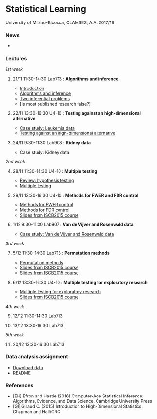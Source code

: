 # Statistical Learning 

University of Milano-Bicocca, CLAMSES, A.A. 2017/18

### News

* 

### Lectures

*1st week*

1. 21/11 11:30-14:30 Lab713 : **Algorithms and inference**

    + [Introduction](https://github.com/aldosolari/SL/blob/master/lectures/0_intro.pdf)
    + [Algorithms and inference](https://github.com/aldosolari/SL/blob/master/lectures/1_ai.pdf)
    + [Two inferential problems](https://github.com/aldosolari/SL/blob/master/lectures/2_twoip.pdf)
    + [Is most published research false?]

2. 22/11 13:30-16:30 U4-10 : **Testing against an high-dimensional alternative**

    + [Case study: Leukemia data](https://github.com/aldosolari/SL/blob/master/lectures/3_leukemia.pdf)
    + [Testing against an high-dimensional alternative](https://github.com/aldosolari/SL/blob/master/lectures/4_tahda.pdf)

3. 24/11 9:30-11:30 Lab908 : **Kidney data**

    + [Case study: Kidney data](https://github.com/aldosolari/SL/blob/master/lectures/5_kidney.pdf)
    
*2nd week*

4. 28/11 11:30-14:30 U4-10 : **Multiple testing**

    + [Review: hypothesis testing](http://www.econ.uzh.ch/dam/jcr:ffffffff-935a-b0d6-0000-00002a046dec/are_2010.pdf)
    + [Multiple testing](https://github.com/aldosolari/SL/blob/master/lectures/6_mt.pdf)

5. 29/11 13:30-16:30 U4-10 : **Methods for FWER and FDR control**

    + [Methods for FWER control](https://github.com/aldosolari/SL/blob/master/lectures/7_FWER.pdf)
    + [Methods for FDR control](https://github.com/aldosolari/SL/blob/master/lectures/8_FDR.pdf)
    + [Slides from ISCB2015 course](https://github.com/aldosolari/SL/blob/master/extra/partI.pdf)

6. 1/12 9:30-11:30 Lab907 : **Van de Vijver and Rosenwald data**

    + [Case study: Van de Vijver and Rosenwald data](https://github.com/aldosolari/SL/blob/master/lectures/9_VandeVijver.pdf)

*3rd week*

7. 5/12 11:30-14:30 Lab713 : **Permutation methods**

    + [Permutation methods]()
    + [Slides from ISCB2015 course](https://github.com/aldosolari/SL/blob/master/extra/partII.pdf)
    + [Slides from ISCB2015 course](https://github.com/aldosolari/SL/blob/master/extra/partII.pdf)


8. 6/12 13:30-16:30 U4-10 : **Multiple testing for exploratory research**

    + [Multiple testing for exploratory research](https://projecteuclid.org/download/pdfview_1/euclid.ss/1330437937)
    + [Slides from ISCB2015 course](https://github.com/aldosolari/SL/blob/master/extra/partIII.pdf)

*4th week*

9. 12/12 11:30-14:30 Lab713

10. 13/12 13:30-16:30 Lab713

*5th week*

11. 20/12 13:30-16:30 Lab713

### Data analysis assignment

  + [Download data](https://osf.io/47tnc/)
  + [README](https://github.com/aldosolari/SL/tree/master/DAA)


### References

  + [EH] Efron and Hastie (2016) Computer-Age Statistical Inference: Algorithms, Evidence, and Data Science, Cambridge University Press
  + [GI] Giraud C. (2015) Introduction to High-Dimensional Statistics. Chapman and Hall/CRC

